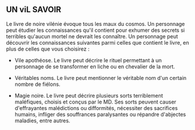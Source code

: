 ## UN viL SAVOIR

Le livre de noire vilénie évoque tous les maux du cosmos. Un
personnage peut étudier les connaissances qu'il contient
pour exhumer des secrets si terribles qu'aucun mortel ne
devrait les connaître. Un personnage peut découvrir les
connaissances suivantes parmi celles que contient le livre, en
plus de celles que vous choisirez :

+ Vile apothéose. Le livre peut décrire le rituel permettant à
un personnage de se transformer en liche ou en chevalier
de la mort.

+ Véritables noms. Le livre peut mentionner le véritable nom
d'un certain nombre de fiélons.

+ Magie noire. Le livre peut décrire plusieurs sorts terriblement
maléfiques, choisis et conçus par le MD. Ses sorts peuvent
causer d'effrayantes malédictions ou difformités, nécessiter
des sacrifices humains, infliger des souffrances paralysantes
ou répandre d'abjectes maladies, entre autres.
